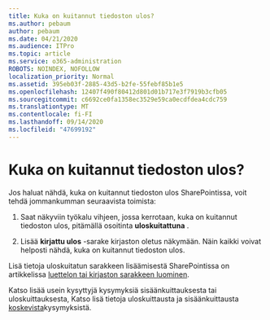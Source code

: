 ```yaml
---
title: Kuka on kuitannut tiedoston ulos?
ms.author: pebaum
author: pebaum
ms.date: 04/21/2020
ms.audience: ITPro
ms.topic: article
ms.service: o365-administration
ROBOTS: NOINDEX, NOFOLLOW
localization_priority: Normal
ms.assetid: 395eb03f-2885-43d5-b2fe-55febf85b1e5
ms.openlocfilehash: 12407f490f80412d801d01b717e3f7919b3cfb05
ms.sourcegitcommit: c6692ce0fa1358ec3529e59ca0ecdfdea4cdc759
ms.translationtype: MT
ms.contentlocale: fi-FI
ms.lasthandoff: 09/14/2020
ms.locfileid: "47699192"
---
```

# <a name="who-has-a-file-checked-out"></a>Kuka on kuitannut tiedoston ulos?

Jos haluat nähdä, kuka on kuitannut tiedoston ulos SharePointissa, voit tehdä jommankumman seuraavista toimista:
  
1. Saat näkyviin työkalu vihjeen, jossa kerrotaan, kuka on kuitannut tiedoston ulos, pitämällä osoitinta **uloskuitattuna** . 
    
2. Lisää **kirjattu ulos** -sarake kirjaston oletus näkymään. Näin kaikki voivat helposti nähdä, kuka on kuitannut tiedoston ulos. 
    
Lisä tietoja uloskuitatun sarakkeen lisäämisestä SharePointissa on artikkelissa [luettelon tai kirjaston sarakkeen luominen](https://go.microsoft.com/fwlink/?linkid=2019591). 
  
Katso lisää usein kysyttyjä kysymyksiä sisäänkuittauksesta tai uloskuittauksesta, Katso lisä tietoja uloskuittausta ja sisäänkuittausta [koskevista](https://go.microsoft.com/fwlink/?linkid=2018786)kysymyksistä.
  

